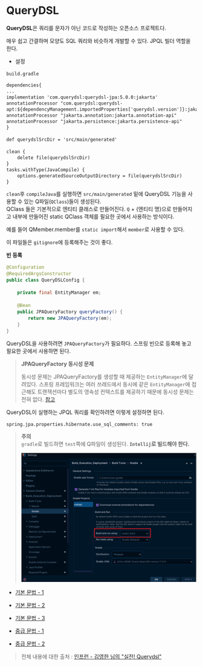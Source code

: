 # QueryDSL

**QueryDSL**은 쿼리를 문자가 아닌 코드로 작성하는 오픈소스 프로젝트다.

매우 쉽고 간결하며 모양도 SQL 쿼리와 비슷하게 개발할 수 있다. JPQL 빌더 역할을 한다.

- 설정

`build.gradle`

```properties
dependencies{
...
implementation 'com.querydsl:querydsl-jpa:5.0.0:jakarta'
annotationProcessor "com.querydsl:querydsl-apt:${dependencyManagement.importedProperties['querydsl.version']}:jakarta"
annotationProcessor "jakarta.annotation:jakarta.annotation-api"
annotationProcessor "jakarta.persistence:jakarta.persistence-api"
}

def querydslSrcDir = 'src/main/generated'

clean {
    delete file(querydslSrcDir)
}
tasks.withType(JavaCompile) {
    options.generatedSourceOutputDirectory = file(querydslSrcDir)
}
```
`clean`후 `compileJava`를 실행하면 `src/main/generated` 밑에 QueryDSL 기능을 사용할 수 있는 Q파일(`QClass`)들이 생성된다.<br>
QClass 들은 기본적으로 엔티티 클래스로 만들어진다. `Q` + {엔티티 명}으로 만들어지고 내부에 만들어진 static QClass 객체를 필요한 곳에서 사용하는 방식이다.

예를 들어 QMember.member를 `static import`해서 `member`로 사용할 수 있다.

이 파일들은 `gitignore`에 등록해주는 것이 좋다.

**빈 등록**
```java
@Configuration
@RequiredArgsConstructor
public class QueryDSLConfig {
    
    private final EntityManager em;
    
    @Bean
    public JPAQueryFactory queryFactory() {
        return new JPAQueryFactory(em);
    }
}
```
QueryDSL을 사용하려면 `JPAQueryFactory`가 필요하다. 스프링 빈으로 등록해 놓고 필요한 곳에서 사용하면 된다.

> **JPAQueryFactory 동시성 문제**
> 
> 동시성 문제는 JPAQueryFactory를 생성할 때 제공하는 `EntityManager`에 달려있다. 스프링 프레임워크는 여러 쓰레드에서 동시에 같은 `EntityManager`에 접근해도
> 트랜잭션마다 별도의 영속성 컨텍스트를 제공하기 때문에 동시성 문제는 전혀 없다. [참고](https://github.com/genesis12345678/TIL/blob/main/Spring/jpa/persistenceContext/entityManager/entityManager.md)

QueryDSL이 실행하는 JPQL 쿼리를 확인하려면 이렇게 설정하면 된다.
```properties
spring.jpa.properties.hibernate.use_sql_comments: true
```
> **주의**<br>
> `gradle`로 빌드하면 `test`쪽에 Q파일이 생성된다. **`Intellij`로 빌드해야 한다.**
> 
> ![img.png](img.png)

- [기본 문법 - 1](https://github.com/genesis12345678/TIL/blob/main/Spring/querydsl/basic/basic_1.md)
- [기본 문법 - 2](https://github.com/genesis12345678/TIL/blob/main/Spring/querydsl/basic/basic_2.md)
- [기본 문법 - 3](https://github.com/genesis12345678/TIL/blob/main/Spring/querydsl/basic/basic_3.md)


- [중급 문법 - 1](https://github.com/genesis12345678/TIL/blob/main/Spring/querydsl/intermidate/intermediate_1.md)
- [중급 문법 - 2](https://github.com/genesis12345678/TIL/blob/main/Spring/querydsl/intermidate/intermediate_2.md)

> 전체 내용에 대한 출처 : [인프런 - 김영한 님의 "실전! Querydsl"](https://www.inflearn.com/course/querydsl-%EC%8B%A4%EC%A0%84)